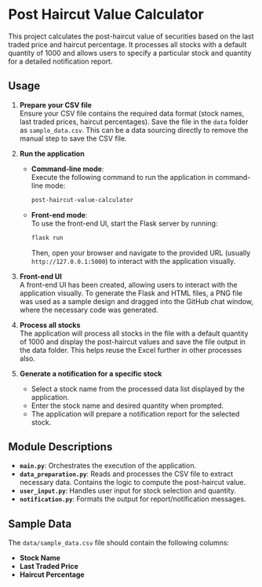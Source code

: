 # Post Haircut Value Calculator

This project calculates the post-haircut value of securities based on the last traded price and haircut percentage. It processes all stocks with a default quantity of 1000 and allows users to specify a particular stock and quantity for a detailed notification report.

## Usage

1. **Prepare your CSV file**  
   Ensure your CSV file contains the required data format (stock names, last traded prices, haircut percentages). Save the file in the `data` folder as `sample_data.csv`. This can be a data sourcing directly to remove the manual step to save the CSV file.

2. **Run the application**  
   - **Command-line mode**:  
     Execute the following command to run the application in command-line mode:
     ```bash
     post-haircut-value-calculator
     ```
   - **Front-end mode**:  
     To use the front-end UI, start the Flask server by running:
     ```bash
     flask run
     ```
     Then, open your browser and navigate to the provided URL (usually `http://127.0.0.1:5000`) to interact with the application visually.

3. **Front-end UI**  
   A front-end UI has been created, allowing users to interact with the application visually. To generate the Flask and HTML files, a PNG file was used as a sample design and dragged into the GitHub chat window, where the necessary code was generated.

4. **Process all stocks**  
   The application will process all stocks in the file with a default quantity of 1000 and display the post-haircut values and save the file output in the data folder. This helps reuse the Excel further in other processes also.

5. **Generate a notification for a specific stock**  
   - Select a stock name from the processed data list displayed by the application.  
   - Enter the stock name and desired quantity when prompted.  
   - The application will prepare a notification report for the selected stock.

## Module Descriptions

- **`main.py`**: Orchestrates the execution of the application.
- **`data_preparation.py`**: Reads and processes the CSV file to extract necessary data. Contains the logic to compute the post-haircut value.
- **`user_input.py`**: Handles user input for stock selection and quantity.
- **`notification.py`**: Formats the output for report/notification messages.

## Sample Data

The `data/sample_data.csv` file should contain the following columns:
- **Stock Name**
- **Last Traded Price**
- **Haircut Percentage**
